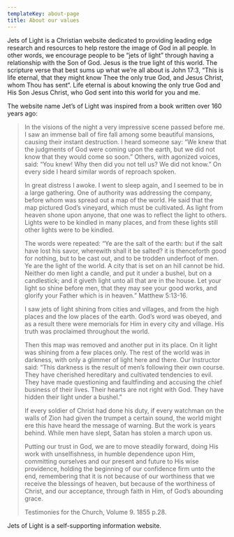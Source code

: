 ```yaml
---
templateKey: about-page
title: About our values
---
```

Jets of Light is a Christian website dedicated to providing leading edge research and resources to help restore the image of God in all people. In other words, we encourage people to be “jets of light” through having a relationship with the Son of God. Jesus is the true light of this world. The scripture verse that best sums up what we’re all about is John 17:3, “This is life eternal, that they might know Thee the only true God, and Jesus Christ, whom Thou has sent“. Life eternal is about knowing the only true God and His Son Jesus Christ, who God sent into this world for you and me. 

The website name Jet’s of Light was inspired from a book written over 160 years ago:

> In the visions of the night a very impressive scene passed before me. I saw an immense ball of fire fall among some beautiful mansions, causing their instant destruction. I heard someone say: “We knew that the judgments of God were coming upon the earth, but we did not know that they would come so soon.” Others, with agonized voices, said: “You knew! Why then did you not tell us? We did not know.” On every side I heard similar words of reproach spoken.
>
> In great distress I awoke. I went to sleep again, and I seemed to be in a large gathering. One of authority was addressing the company, before whom was spread out a map of the world. He said that the map pictured God’s vineyard, which must be cultivated. As light from heaven shone upon anyone, that one was to reflect the light to others. Lights were to be kindled in many places, and from these lights still other lights were to be kindled.
>
> The words were repeated: “Ye are the salt of the earth: but if the salt have lost his savor, wherewith shall it be salted? it is thenceforth good for nothing, but to be cast out, and to be trodden underfoot of men. Ye are the light of the world. A city that is set on an hill cannot be hid. Neither do men light a candle, and put it under a bushel, but on a candlestick; and it giveth light unto all that are in the house. Let your light so shine before men, that they may see your good works, and glorify your Father which is in heaven.” Matthew 5:13-16.
>
> I saw jets of light shining from cities and villages, and from the high places and the low places of the earth. God’s word was obeyed, and as a result there were memorials for Him in every city and village. His truth was proclaimed throughout the world. 
>
> Then this map was removed and another put in its place. On it light was shining from a few places only. The rest of the world was in darkness, with only a glimmer of light here and there. Our Instructor said: “This darkness is the result of men’s following their own course. They have cherished hereditary and cultivated tendencies to evil. They have made questioning and faultfinding and accusing the chief business of their lives. Their hearts are not right with God. They have hidden their light under a bushel.”
>
> If every soldier of Christ had done his duty, if every watchman on the walls of Zion had given the trumpet a certain sound, the world might ere this have heard the message of warning. But the work is years behind. While men have slept, Satan has stolen a march upon us.
>
> Putting our trust in God, we are to move steadily forward, doing His work with unselfishness, in humble dependence upon Him, committing ourselves and our present and future to His wise providence, holding the beginning of our confidence firm unto the end, remembering that it is not because of our worthiness that we receive the blessings of heaven, but because of the worthiness of Christ, and our acceptance, through faith in Him, of God’s abounding grace. 
>
> Testimonies for the Church, Volume 9. 1855 p.28. 

Jets of Light is a self-supporting information website.
